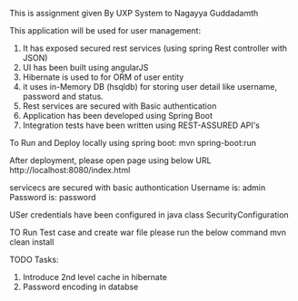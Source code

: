 This is assignment given By UXP System to Nagayya Guddadamth

This application will be used for user management:
1) It has exposed secured rest services (using spring Rest controller with JSON)
2) UI has been built using angularJS
3) Hibernate is used to for ORM of user entity
4) it uses in-Memory DB (hsqldb) for storing user detail like username, password and status.
5) Rest services are secured with Basic authentication
6) Application has been developed using Spring Boot
7) Integration tests have been written using REST-ASSURED API's

To Run and Deploy locally using spring boot:
mvn spring-boot:run

After deployment, please open page using below URL
http://localhost:8080/index.html

servicecs are secured with basic authontication
Username is: admin
Password is: password

USer credentials have been configured in java class SecurityConfiguration

TO Run Test case and create war file please run the below command
mvn clean install

TODO Tasks:
1) Introduce 2nd level cache in hibernate
2) Password encoding in databse
